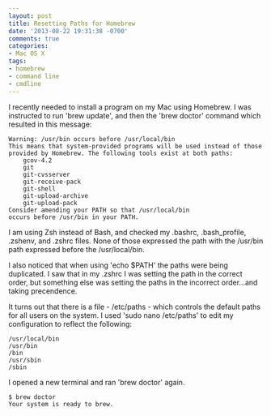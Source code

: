 ```yaml
---
layout: post
title: Resetting Paths for Homebrew
date: '2013-08-22 19:31:38 -0700'
comments: true
categories:
- Mac OS X
tags:
- homebrew
- command line
- cmdline
---
```


I recently needed to install a program on my Mac using Homebrew. I was
instructed to run 'brew update', and then the 'brew doctor' command which
resulted in this message:
<!--more-->

``` shell
Warning: /usr/bin occurs before /usr/local/bin
This means that system-provided programs will be used instead of those
provided by Homebrew. The following tools exist at both paths:
    gcov-4.2
    git
    git-cvsserver
    git-receive-pack
    git-shell
    git-upload-archive
    git-upload-pack
Consider amending your PATH so that /usr/local/bin
occurs before /usr/bin in your PATH.
```

I am using Zsh instead of Bash, and checked my .bashrc, .bash_profile, .zshenv,
and .zshrc files. None of those expressed the path with the /usr/bin path
expressed before the /usr/local/bin.

I also noticed that when using 'echo $PATH' the paths were being duplicated. I
saw that in my .zshrc I was setting the path in the correct order, but something
else was setting the paths in the incorrect order...and taking precendence.

It turns out that there is a file - /etc/paths - which controls the default
paths for all users on the system. I used 'sudo nano /etc/paths' to edit my
configuration to reflect the following:

``` shell
/usr/local/bin
/usr/bin
/bin
/usr/sbin
/sbin
```

I opened a new terminal and ran 'brew doctor' again.

``` shell
$ brew doctor
Your system is ready to brew.
```
